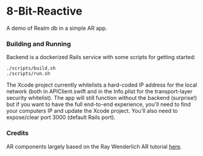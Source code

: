 # 8-Bit-Reactive

A demo of Realm db in a simple AR app. 

### Building and Running

Backend is a dockerized Rails service with some scripts for getting started:

```shell
./scripts/build.sh
./scripts/run.sh
```

The Xcode project currently whitelists a hard-coded IP address for the local network (both in APIClient.swift and
in the Info.plist for the transport-layer security whitelist). The app will still function without the backend 
(surprise!) but if you want to have the full end-to-end experience, you'll need to find your computers IP and
update the Xcode project. You'll also need to expose/clear port 3000 (default Rails port).

### Credits

AR components largely based on the Ray Wenderlich AR  tutorial [here](https://www.raywenderlich.com/378-augmented-reality-and-arkit-tutorial).